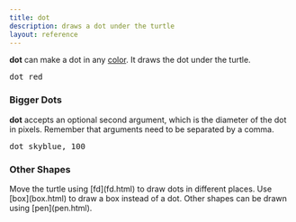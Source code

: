 ```yaml
---
title: dot
description: draws a dot under the turtle
layout: reference
---
```


<b>dot</b> can make a dot in any <a href="colors.html">color</a>.
It draws the dot under the turtle.

<pre class="jumbo">
dot <span data-dfn="color">red</span>
</pre>

<script type="demo" height=99>
demo ->
  pause 1
  dot red
  pause 1
  label 'red circle &rarr;', 'left'
  pause 1
  speed 0.2
  animate
    opacity: .3
</script>

<h3>Bigger Dots</h3>

<b>dot</b> accepts an optional second argument, which is the diameter of
the dot in pixels.  Remember that arguments need to be separated by
a comma.

<pre class="jumbo">
dot <span data-dfn="color">skyblue</span><span data-note="comma">,</span>&nbsp;<span data-dfn="size">100</span>
</pre>

<script type="demo">
demo ->
  pause 1
  dot skyblue, 100
  pause 2
  plan ->
    p = new Pencil
    p.jump -50, 15
    p.pen black, 0.7
    p.bk 30
    p.jump 0, 15
    p.slide 50
    p.label '100 px', 'top'
    p.slide 50
    p.jump 0, 15
    p.bk 30
    p.pen null
    p.slide -50, 15
    remove p
  speed 0.2
  animate opacity: .3
</script>

<h3>Other Shapes</h3>

<p>Move the turtle using [fd](fd.html) to draw dots in
different places.  Use [box](box.html) to draw a box
instead of a dot. Other shapes can be drawn using
[pen](pen.html).
